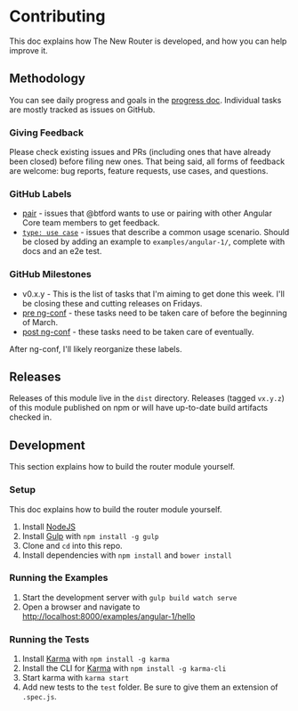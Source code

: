 # Contributing

This doc explains how The New Router is developed, and how you can help improve it.

## Methodology

You can see daily progress and goals in the [progress doc](https://docs.google.com/document/d/1-DBXTHaeec6XH5qx2tKVrgrjiILy76_lSrjgJv95RJ4/edit#).
Individual tasks are mostly tracked as issues on GitHub.

### Giving Feedback

Please check existing issues and PRs (including ones that have already been closed) before filing new ones.
That being said, all forms of feedback are welcome: bug reports, feature requests, use cases, and questions.

### GitHub Labels
* [pair](https://github.com/angular/router/labels/pair) - issues that @btford wants to use or pairing with other Angular Core team members to get feedback.
* [`type: use case`](https://github.com/angular/router/labels/type%3A%20use%20case) - issues that describe a common usage scenario.
  Should be closed by adding an example to `examples/angular-1/`, complete with docs and an e2e test.

### GitHub Milestones
* v0.x.y - This is the list of tasks that I'm aiming to get done this week. I'll be closing these and cutting releases on Fridays.
* [pre ng-conf](https://github.com/angular/router/issues?q=milestone%3Apre-ng-conf+) - these tasks need to be taken care of before the beginning of March.
* [post ng-conf](https://github.com/angular/router/issues?q=milestone%3A%22post+ng-conf%22) - these tasks need to be taken care of eventually.

After ng-conf, I'll likely reorganize these labels.


## Releases

Releases of this module live in the `dist` directory. Releases (tagged `vx.y.z`) of this module published on npm
or will have up-to-date build artifacts checked in.


## Development

This section explains how to build the router module yourself.

### Setup

This doc explains how to build the router module yourself.

1. Install [NodeJS](http://nodejs.org/)
2. Install [Gulp](http://gulpjs.com/) with `npm install -g gulp`
3. Clone and `cd` into this repo.
4. Install dependencies with `npm install` and `bower install`

### Running the Examples

1. Start the development server with `gulp build watch serve`
2. Open a browser and navigate to [http://localhost:8000/examples/angular-1/hello](http://localhost:8000/examples/angular-1/hello)

### Running the Tests

1. Install [Karma](http://karma-runner.github.io/) with `npm install -g karma`
2. Install the CLI for [Karma](http://karma-runner.github.io/) with `npm install -g karma-cli`
3. Start karma with `karma start`
4. Add new tests to the `test` folder. Be sure to give them an extension of `.spec.js`.
